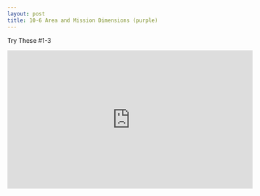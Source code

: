 ```yaml
---
layout: post
title: 10-6 Area and Mission Dimensions (purple)
---
```

Try These #1-3
<iframe width="560" height="315" src="https://www.youtube.com/embed/QCAHrUgk5x4" frameborder="0" allowfullscreen></iframe>
